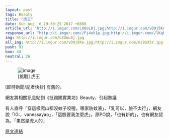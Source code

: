 ```yaml
---
layout: post
tags: Beauty
title: "虎王"
date: Sun Aug  6 19:30:25 2017 +0800
article_url: "http://i.imgur.com/LXOoL8j.jpg;http://i.imgur.com/vD9j5Ke.jpg;http://i.imgur.com/ns8SX5Y.jpg;http://i.imgur.com/KRqVtkp.jpg;http://i.imgur.com/acQynTk.jpg;http://i.imgur.com/y8aPp0b.jpg"
response_url: "http://i.imgur.com//Fj4uh1p.jpg;http://i.imgur.com//lKqbaBO.jpg;http://i.imgur.com//WsYYzNV.jpg;http://i.imgur.com//LvRoDpS.jpg;http://i.imgur.com//KKNGRmW.jpg//我的燒起來啦;http://i.imgur.com//aybnY1Z.jpg;http://i.imgur.com//RndeMiM.jpg"
img: http://i.imgur.com/LXOoL8j.jpg
all_img: http://i.imgur.com/vD9j5Ke.jpg;http://i.imgur.com/ns8SX5Y.jpg;http://i.imgur.com/KRqVtkp.jpg;http://i.imgur.com/acQynTk.jpg;http://i.imgur.com/y8aPp0b.jpg
push: 93
boo: 44
neutral: 26
---
```


<figure>
<img src="http://i.imgur.com/LXOoL8j.jpg" alt="image">
<figcaption>
[挑戰] 虎王
</figcaption>
</figure>



[即時新聞/記者快抄] 有舊的。

網友將相關訊息貼到《批踢踢實業坊》Beauty，引起熱議

有人直呼「穿這樣爬山都沒蚊子咬喔，哪家防蚊液」、「乳可以，臉不太行」，網友說「IG:，vanessayao」，「這臉要我怎麼虎」。原PO說，「也有新的」，也有網友認為，「果然是虎人的」

<a href = "https://www.ptt.cc/bbs/Beauty/M.1502019027.A.CD9.html">原文連結</a>

